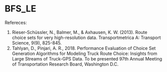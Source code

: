 # BFS_LE


Refereces:
1. Rieser-Schüssler, N., Balmer, M., & Axhausen, K. W. (2013). Route choice sets for very high-resolution data. Transportmetrica A: Transport Science, 9(9), 825-845.
2. Tahlyan, D., Pinjari, A. R., 2018. Performance Evaluation of Choice Set Generation Algorithms for Modeling Truck Route Choice: Insights from Large Streams of Truck-GPS Data. To be presented 97th Annual Meeting of Transportation Research Board, Washington D.C.
